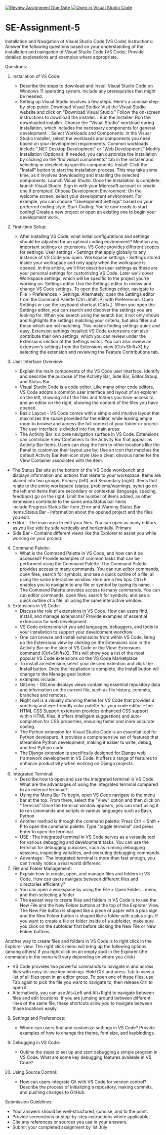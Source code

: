 [![Review Assignment Due Date](https://classroom.github.com/assets/deadline-readme-button-22041afd0340ce965d47ae6ef1cefeee28c7c493a6346c4f15d667ab976d596c.svg)](https://classroom.github.com/a/XoLGRbHq)
[![Open in Visual Studio Code](https://classroom.github.com/assets/open-in-vscode-2e0aaae1b6195c2367325f4f02e2d04e9abb55f0b24a779b69b11b9e10269abc.svg)](https://classroom.github.com/online_ide?assignment_repo_id=15285938&assignment_repo_type=AssignmentRepo)
# SE-Assignment-5
Installation and Navigation of Visual Studio Code (VS Code)
 Instructions:
Answer the following questions based on your understanding of the installation and navigation of Visual Studio Code (VS Code). Provide detailed explanations and examples where appropriate.

 Questions:

1. Installation of VS Code:
   - Describe the steps to download and install Visual Studio Code on Windows 11 operating system. Include any prerequisites that might be needed.
   - Setting up Visual Studio involves a few steps. Here's a concise step-by-step guide:
Download Visual Studio:
Visit the Visual Studio website and click on "Download Visual Studio."
Follow the on-screen instructions to download the installer.
. Run the Installer:
Run the downloaded installer.
Choose the "Visual Studio" workload during installation, which includes the necessary components for general development.
. Select Workloads and Components:
In the Visual Studio Installer, select the workloads and components you need based on your development requirements. Common workloads include ".NET Desktop Development" or "Web Development."
Modify Installation (Optional):
If needed, you can customize the installation by clicking on the "Individual components" tab in the installer and selecting or deselecting specific components.
Install:
Click the "Install" button to start the installation process.
This may take some time, as it involves downloading and installing the selected components.
Launch Visual Studio:
Once the installation is complete, launch Visual Studio.
Sign in with your Microsoft account or create one if prompted.
Choose Development Environment:
On the welcome screen, select your development environment. For example, you can choose "Development Settings" based on your preferred coding style.
Start Coding:
You're now ready to start coding! Create a new project or open an existing one to begin your development work.

2. First-time Setup:
   - After installing VS Code, what initial configurations and settings should be adjusted for an optimal coding environment? Mention any important settings or extensions.
VS Code provides different scopes for settings:
User settings - Settings that apply globally to any instance of VS Code you open.
Workspace settings - Settings stored inside your workspace and only apply when the workspace is opened.
In this article, we'll first describe user settings as these are your personal settings for customizing VS Code. Later we'll cover Workspace settings, which will be specific to the project you're working on.
Settings editor
Use the Settings editor to review and change VS Code settings. To open the Settings editor, navigate to File > Preferences > Settings. Alternately, open the Settings editor from the Command Palette (Ctrl+Shift+P) with Preferences: Open Settings or use the keyboard shortcut (Ctrl+,).
When you open the Settings editor, you can search and discover the settings you are looking for. When you search using the search bar, it not only shows and highlights the settings matching your criteria, but also filter out those which are not matching. This makes finding settings quick and easy.
Extension settings
Installed VS Code extensions can also contribute their own settings, which you can review under the Extensions section of the Settings editor.
You can also review an extension's settings from the Extensions view (Ctrl+Shift+X) by selecting the extension and reviewing the Feature Contributions tab.

3. User Interface Overview:
   - Explain the main components of the VS Code user interface. Identify and describe the purpose of the Activity Bar, Side Bar, Editor Group, and Status Bar.
   -  Visual Studio Code is a code editor. Like many other code editors, VS Code adopts a common user interface and layout of an explorer on the left, showing all of the files and folders you have access to, and an editor on the right, showing the content of the files you have opened.
   -  Basic Layout - VS Code comes with a simple and intuitive layout that maximizes the space provided for the editor, while leaving ample room to browse and access the full context of your folder or project. The user interface is divided into five main areas:
   -  The Activity Bar is a core navigation surface in VS Code. Extensions can contribute View Containers to the Activity Bar that appear as Activity Bar Items. Users can drag the item to other locations like the Panel to customize their layout.use by;
Use an icon that matches the default Activity Bar item icon style
Use a clear, obvious name for the View Container associated with the item.
 -  The Status Bar sits at the bottom of the VS Code workbench and displays information and actions that relate to your workspace. Items are placed into two groups: Primary (left) and Secondary (right). Items that relate to the entire workspace (status, problems/warnings, sync) go on the left and items that are secondary or contextual (language, spacing, feedback) go on the right. Limit the number of items added, as other extensions contribute to the same area.Status bar items include:Progress Status Bar item ,Error and Warning Status Bar Items.Status Bar - Information about the opened project and the files you edit.
 -  Editor - The main area to edit your files. You can open as many editors as you like side by side vertically and horizontally. Primary 
 - Side Bar - Contains different views like the Explorer to assist you while working on your project. 
4. Command Palette:
   - What is the Command Palette in VS Code, and how can it be accessed? Provide examples of common tasks that can be performed using the Command Palette.
The Command Palette provides access to many commands. You can run editor commands, open files, search for symbols, and see a quick outline of a file, all using the same interactive window. Here are a few tips: Ctrl+P enables you to navigate to any file or symbol by typing its name.
 -The Command Palette provides access to many commands. You can run editor commands, open files, search for symbols, and see a quick outline of a file, all using the same interactive window.
5. Extensions in VS Code:
   - Discuss the role of extensions in VS Code. How can users find, install, and manage extensions? Provide examples of essential extensions for web development.
   - VS Code extensions let you add languages, debuggers, and tools to your installation to support your development workflow.
   - One can browse and install extensions from within VS Code. Bring up the Extensions view by clicking on the Extensions icon in the Activity Bar on the side of VS Code or the View: Extensions command (Ctrl+Shift+X). This will show you a list of the most popular VS Code extensions on the VS Code Marketplace
   - To install an extension,select your desired extention and click the Install button. Once the installation is complete, the Install button will change to the Manage gear button
   - examples include:
   - GitLens - GitLens displays views containing essential repository data and information on the current file, such as file history, commits, branches and remotes.
   - Night owl is a visually stunning theme for VS Code that provides a soothing and eye-friendly color palette for your code editor.
   -The HTML CSS Support extension provides enhanced CSS support within HTML files. It offers intelligent suggestions and auto-completion for CSS properties, ensuring faster and more accurate coding.
   - The Python extension for Visual Studio Code is an essential tool for Python developers. It provides a comprehensive set of features that streamline Python development, making it easier to write, debug, and test Python code.
   - The Django extension is specifically designed for Django web framework development in VS Code. It offers a range of features to enhance productivity when working on Django projects.
   - 
6. Integrated Terminal:
   - Describe how to open and use the integrated terminal in VS Code. What are the advantages of using the integrated terminal compared to an external terminal?
   - Using the Menu Bar
To begin, open VS Code navigate to the menu bar at the top. From there, select the "View" option and then click on "Terminal".Once the terminal window appears, you can start using it to run commands and scripts in various languages such as Bash, Python
   - Another method is through the command palette:
Press Ctrl + Shift + P to open the command palette.
Type "toggle terminal" and press Enter to open the terminal.
   - USE : The integrated terminal in VS Code serves as a versatile tool for various debugging and development tasks. You can use the terminal for debugging purposes, such as running debugging sessions, inspecting variables, and executing debugging commands.
   - Advantage : The integrated terminal is more than fast enough, you can't really notice a real world differenc
7. File and Folder Management:
   - Explain how to create, open, and manage files and folders in VS Code. How can users navigate between different files and directories efficiently?
   - You can open a workspace by using the File > Open Folder... menu, and then selecting a folder
   - The easiest way to create files and folders in VS Code is to use the New File and the New Folder buttons at the top of the Explorer View. The New File button is shaped like a piece of paper with a plus sign and the New Folder button is shaped like a folder with a plus sign.
If you want to create a file or folder inside of a subfolder, make sure you click on the subfolder first before clicking the New File or New Folder buttons.

Another way to create files and folders in VS Code is to right click in the Explorer view. The right click menu will bring up the following options (among others) if you right click on an empty spot in the Explorer (the commands in the menu will vary depending on where you click)
  - VS Code provides two powerful commands to navigate in and across files with easy-to-use key bindings. Hold Ctrl and press Tab to view a list of all files open in an editor group. To open one of these files, use Tab again to pick the file you want to navigate to, then release Ctrl to open it.
  - Alternatively, you can use Alt+Left and Alt+Right to navigate between files and edit locations. If you are jumping around between different lines of the same file, these shortcuts allow you to navigate between those locations easily.


8. Settings and Preferences:
   - Where can users find and customize settings in VS Code? Provide examples of how to change the theme, font size, and keybindings.

9. Debugging in VS Code:
   - Outline the steps to set up and start debugging a simple program in VS Code. What are some key debugging features available in VS Code?

10. Using Source Control:
    - How can users integrate Git with VS Code for version control? Describe the process of initializing a repository, making commits, and pushing changes to GitHub.

 Submission Guidelines:
- Your answers should be well-structured, concise, and to the point.
- Provide screenshots or step-by-step instructions where applicable.
- Cite any references or sources you use in your answers.
- Submit your completed assignment by 1st July 

